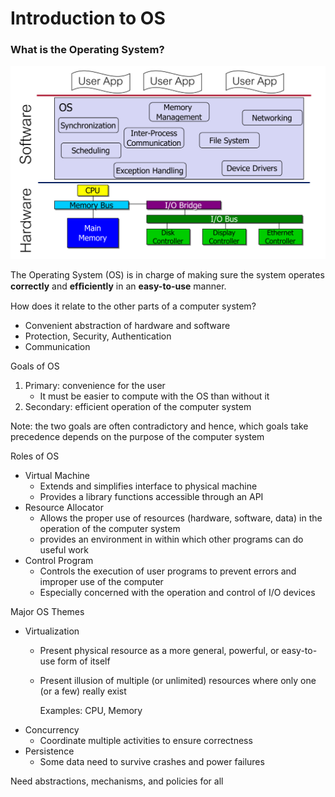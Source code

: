# Introduction to OS

### What is the Operating System?

![](.gitbook/assets/image%20%2815%29.png)

The Operating System \(OS\) is in charge of making sure the system operates **correctly** and **efﬁciently** in an **easy-to-use** manner.

How does it relate to the other parts of a computer system?

* Convenient abstraction of hardware and software
* Protection, Security, Authentication
* Communication

Goals of OS

1. Primary: convenience for the user
   * It must be easier to compute with the OS than without it
2. Secondary: efficient operation of the computer system

Note: the two goals are often contradictory and hence, which goals take precedence depends on the purpose of the computer system

Roles of OS

* Virtual Machine
  * Extends and simplifies interface to physical machine
  * Provides a library functions accessible through an API
* Resource Allocator
  * Allows the proper use of resources \(hardware, software, data\) in the operation of the computer system
  * provides an environment in within which other programs can do useful work
* Control Program
  * Controls the execution of user programs to prevent errors and improper use of the computer
  * Especially concerned with the operation and control of I/O devices

Major OS Themes

* Virtualization
  * Present physical resource as a more general, powerful, or easy-to-use form of itself
  * Present illusion of multiple \(or unlimited\) resources where only one \(or a few\) really exist

    Examples: CPU, Memory
* Concurrency
  * Coordinate multiple activities to ensure correctness
* Persistence
  * Some data need to survive crashes and power failures

Need abstractions, mechanisms, and policies for all

